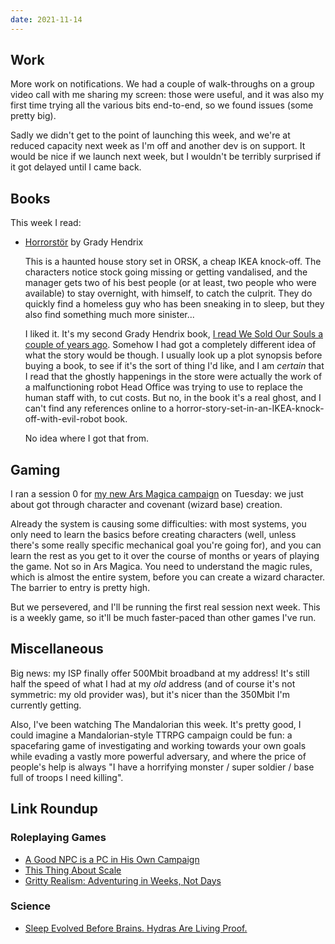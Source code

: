```yaml
---
date: 2021-11-14
---
```


## Work

More work on notifications.  We had a couple of walk-throughs on a
group video call with me sharing my screen: those were useful, and it
was also my first time trying all the various bits end-to-end, so we
found issues (some pretty big).

Sadly we didn't get to the point of launching this week, and we're at
reduced capacity next week as I'm off and another dev is on support.
It would be nice if we launch next week, but I wouldn't be terribly
surprised if it got delayed until I came back.


## Books

This week I read:

- [Horrorstör][] by Grady Hendrix

  This is a haunted house story set in ORSK, a cheap IKEA knock-off.
  The characters notice stock going missing or getting vandalised, and
  the manager gets two of his best people (or at least, two people who
  were available) to stay overnight, with himself, to catch the
  culprit.  They do quickly find a homeless guy who has been sneaking
  in to sleep, but they also find something much more sinister...

  I liked it.  It's my second Grady Hendrix book, [I read We Sold Our
  Souls a couple of years ago][].  Somehow I had got a completely
  different idea of what the story would be though.  I usually look up
  a plot synopsis before buying a book, to see if it's the sort of
  thing I'd like, and I am *certain* that I read that the ghostly
  happenings in the store were actually the work of a malfunctioning
  robot Head Office was trying to use to replace the human staff with,
  to cut costs.  But no, in the book it's a real ghost, and I can't
  find any references online to a
  horror-story-set-in-an-IKEA-knock-off-with-evil-robot book.

  No idea where I got that from.

[Horrorstör]: https://en.wikipedia.org/wiki/Horrorst%C3%B6r
[I read We Sold Our Souls a couple of years ago]: notes/025.html


## Gaming

I ran a session 0 for [my new Ars Magica campaign][] on Tuesday: we
just about got through character and covenant (wizard base) creation.

Already the system is causing some difficulties: with most systems,
you only need to learn the basics before creating characters (well,
unless there's some really specific mechanical goal you're going for),
and you can learn the rest as you get to it over the course of months
or years of playing the game.  Not so in Ars Magica.  You need to
understand the magic rules, which is almost the entire system, before
you can create a wizard character.  The barrier to entry is pretty
high.

But we persevered, and I'll be running the first real session next
week.  This is a weekly game, so it'll be much faster-paced than other
games I've run.

[my new Ars Magica campaign]: campaign-notes-2021-11-ars-magica.html

## Miscellaneous

Big news: my ISP finally offer 500Mbit broadband at my address!  It's
still half the speed of what I had at my *old* address (and of course
it's not symmetric: my old provider was), but it's nicer than the
350Mbit I'm currently getting.

Also, I've been watching The Mandalorian this week.  It's pretty good,
I could imagine a Mandalorian-style TTRPG campaign could be fun: a
spacefaring game of investigating and working towards your own goals
while evading a vastly more powerful adversary, and where the price of
people's help is always "I have a horrifying monster / super soldier /
base full of troops I need killing".


## Link Roundup

### Roleplaying Games

- [A Good NPC is a PC in His Own Campaign](http://monstersandmanuals.blogspot.com/2021/11/a-good-npc-is-pc-in-his-own-campaign.html)
- [This Thing About Scale](http://monstersandmanuals.blogspot.com/2021/11/this-thing-about-scale.html)
- [Gritty Realism: Adventuring in Weeks, Not Days](https://knightattheopera.blogspot.com/2021/10/gritty-realism-adventuring-in-weeks-not.html)

### Science

- [Sleep Evolved Before Brains. Hydras Are Living Proof.](https://www.quantamagazine.org/sleep-evolved-before-brains-hydras-are-living-proof-20210518/)
